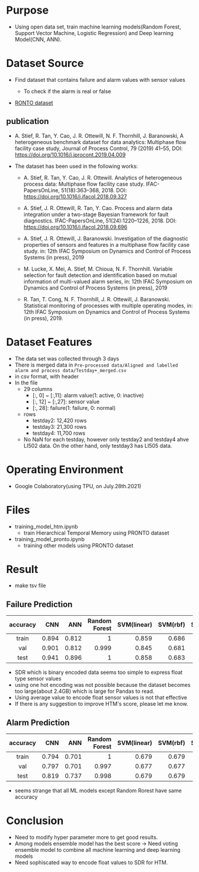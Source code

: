 # Purpose
- Using open data set, train machine learning models(Random Forest, Support Vector Machine, Logistic Regression) and Deep learning Model(CNN, ANN).  

# Dataset Source
- Find dataset that contains failure and alarm values with sensor values
  - To check if the alarm is real or false


- [RONTO dataset](https://www.kaggle.com/afrniomelo/pronto-benchmark)
## publication
-  A. Stief, R. Tan, Y. Cao, J. R. Ottewill, N. F. Thornhill, J. Baranowski, A heterogeneous benchmark dataset for data analytics: Multiphase flow facility case study, Journal of Process Control, 79 (2019) 41–55, DOI: https://doi.org/10.1016/j.jprocont.2019.04.009

- The dataset has been used in the following works:

  - A. Stief, R. Tan, Y. Cao, J. R. Ottewill. Analytics of heterogeneous process data: Multiphase flow facility case study. IFAC-PapersOnLine, 51(18):363–368, 2018. DOI: https://doi.org/10.1016/j.ifacol.2018.09.327

  - A. Stief, J. R. Ottewill, R. Tan, Y. Cao. Process and alarm data integration under a two-stage Bayesian framework for fault diagnostics. IFAC-PapersOnLine, 51(24):1220–1226, 2018. DOI: https://doi.org/10.1016/j.ifacol.2018.09.696

  - A. Stief, J. R. Ottewill, J. Baranowski. Investigation of the diagnostic properties of sensors and features in a multiphase flow facility case study. in: 12th IFAC Symposium on Dynamics and Control of Process Systems (in press), 2019

  - M. Lucke, X. Mei, A. Stief, M. Chioua, N. F. Thornhill. Variable selection for fault detection and identification based on mutual information of multi-valued alarm series, in: 12th IFAC Symposium on Dynamics and Control of Process Systems (in press), 2019

  - R. Tan, T. Cong, N. F. Thornhill, J. R. Ottewill, J. Baranowski. Statistical monitoring of processes with multiple operating modes, in: 12th IFAC Symposium on Dynamics and Control of Process Systems (in press), 2019.

# Dataset Features
- The data set was collected through 3 days
- There is merged data in `Pre-processed data/Aligned and labelled alarm and process data/Testday+_merged.csv`
- in csv format, with header
- In the file
  - 29 columns
    - [:, 0] ~ [:,11]: alarm value(1: active, 0: inactive)
    - [:, 12] ~ [:,27]: sensor value
    - [:, 28]: failure(1: failure, 0: normal)
  - rows
    - testday2: 12,420 rows
    - testday3: 21,300 rows
    - testday4: 11,700 rows
  - No NaN for each testday, however only testday2 and testday4 ahve LI502 data. On the other hand, only testday3 has LI505 data.
  
# Operating Environment
- Google Colaboratory(using TPU, on July.28th.2021)

# Files
- training_model_htm.ipynb
  - train Hierarchical Temporal Memory using PRONTO dataset 
- training_model_pronto.ipynb
  - training other models using PRONTO dataset

# Result
- make tsv file
## Failure Prediction

|accuracy|CNN|ANN|Random Forest|SVM(linear)|SVM(rbf)|SVM(poly)|Logistic Regression|HTM|
|:------:|---:|---:|--------:|---:|---:|---:|---:|---:|
|train|0.894|0.812|1|0.859|0.686|0.535|0.738|0.168|
|val|0.901|0.812|0.999|0.845|0.681|0.538|0.730|
|test|0.941|0.896|1|0.858|0.683|0.536|0.737|0.686|

- SDR which is binary encoded data seems too simple to express float type sensor values
- using one hot encoding was not possible because the dataset becomes too large(about 2.4GB) which is large for Pandas to read.
- Using average value to encode float sensor values is not that effective
- If there is any suggestion to improve HTM's score, please let me know.

## Alarm Prediction

|accuracy|CNN|ANN|Random Forest|SVM(linear)|SVM(rbf)|SVM(poly)|Logistic Regression|
|:------:|---:|---:|--------:|---:|---:|---:|---:|
|train|0.794|0.701|1|0.679|0.679|0.679|0.679|
|val|0.797|0.701|0.997|0.677|0.677|0.677|0.677|
|test|0.819|0.737|0.998|0.679|0.679|0.679|0.679|

- seems strange that all ML models except Random Rorest have same accuracy

# Conclusion
- Need to modify hyper parameter more to get good results.
- Among models ensemble model has the best score
  → Need voting ensemble model to combine all machine learning and deep learning models
- Need sophiscated way to encode float values to SDR for HTM.
